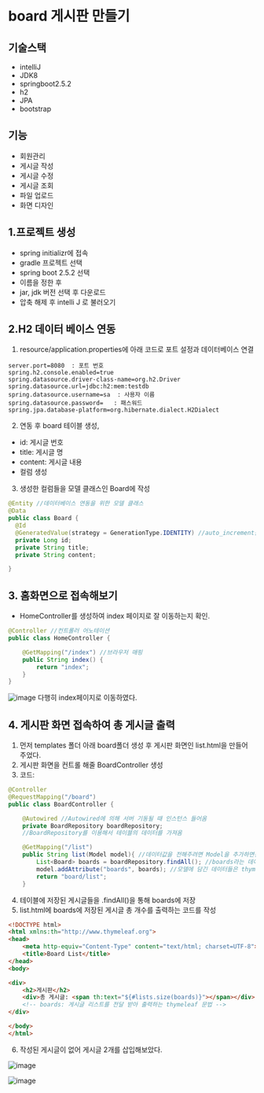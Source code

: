 # board 게시판 만들기

## 기술스택 
- intelliJ
- JDK8
- springboot2.5.2
- h2
- JPA
- bootstrap

## 기능
- 회원관리
- 게시글 작성
- 게시글 수정
- 게시글 조회
- 파일 업로드
- 화면 디자인

## 1.프로젝트 생성 
  * spring initializr에 접속
  * gradle 프로젝트 선택
  * spring boot 2.5.2 선택
  * 이름을 정한 후 
  * jar, jdk 버전 선택 후 다운로드
  * 압축 해제 후 intelli J 로 불러오기


## 2.H2 데이터 베이스 연동

  1. resource/application.properties에 아래 코드로 포트 설정과 데이터베이스 연결
  
  ```
 server.port=8080  : 포트 번호 
 spring.h2.console.enabled=true
 spring.datasource.driver-class-name=org.h2.Driver
 spring.datasource.url=jdbc:h2:mem:testdb
 spring.datasource.username=sa  : 사용자 이름
 spring.datasource.password=   : 패스워드
 spring.jpa.database-platform=org.hibernate.dialect.H2Dialect
  ```
  2. 연동 후 board 테이블 생성, 
   * id: 게시글 번호
   * title: 게시글 명
   * content: 게시글 내용
   * 컬럼 생성
   
  3. 생성한 컬럼들을 모델 클래스인 Board에 작성  
  ```java
  @Entity //데이터베이스 연동을 위한 모델 클래스
@Data
public class Board {
    @Id
    @GeneratedValue(strategy = GenerationType.IDENTITY) //auto_increment를 사용하면 자동으로 게시글 번호가 증가 되도록 해주는 어노테이션
    private Long id;
    private String title;
    private String content;

}
```

## 3. 홈화면으로 접속해보기

* HomeController를 생성하여 index 페이지로 잘 이동하는지 확인.
```java
@Controller //컨트롤러 어노테이션
public class HomeController {

    @GetMapping("/index") //브라우저 매핑
    public String index() {
        return "index";
    }
}
```
![image](https://user-images.githubusercontent.com/84885273/125758483-7673e532-4bb1-466c-b8cf-91911888294d.png)
다행히 index페이지로 이동하였다.

## 4. 게시판 화면 접속하여 총 게시글 출력 
1. 먼저 templates 폴더 아래 board폴더 생성 후 게시판 화면인 list.html을 만들어 주었다.
2. 게시판 화면을 컨트롤 해줄 BoardController 생성 
3. 코드:
```java
@Controller
@RequestMapping("/board")
public class BoardController {

    @Autowired //Autowired에 의해 서버 기동될 때 인스턴스 들어옴
    private BoardRepository boardRepository;
    //BoardRepository를 이용해서 테이블의 데이터를 가져옴

    @GetMapping("/list")
    public String list(Model model){ //데이터값을 전해주려면 Model을 추가하면됨
        List<Board> boards = boardRepository.findAll(); //boards라는 데이터 가져옴
        model.addAttribute("boards", boards); //모델에 담긴 데이터들은 thymeleaf를 이용해서 사용할 수 있음
        return "board/list";
    }
```
4. 테이블에 저장된 게시글들을 .findAll()을 통해 boards에 저장 
5. list.html에 boards에 저장된 게시글 총 개수를 출력하는 코드를 작성
```html
<!DOCTYPE html>
<html xmlns:th="http://www.thymeleaf.org">
<head>
    <meta http-equiv="Content-Type" content="text/html; charset=UTF-8">
    <title>Board List</title>
</head>
<body>

<div>
    <h2>게시판</h2>
    <div>총 게시글: <span th:text="${#lists.size(boards)}"></span></div>
    <!-- boards: 게시글 리스트를 전달 받아 출력하는 thymeleaf 문법 -->
</div>

</body>
</html>
```
6. 작성된 게시글이 없어 게시글 2개를 삽입해보았다.

![image](https://user-images.githubusercontent.com/84885273/125760942-f06796c8-eaff-4936-b69f-ef1abf2edb69.png)

![image](https://user-images.githubusercontent.com/84885273/125760848-a365eb58-1ef9-4c2e-9f2e-028b3ecdbda9.png)


   
